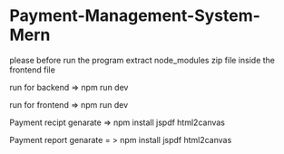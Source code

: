 # Payment-Management-System-Mern


please before run the program extract node_modules zip file inside the frontend file

run for backend => npm run dev

run for frontend => npm run dev


Payment recipt genarate => npm install jspdf html2canvas

Payment report genarate = > npm install jspdf html2canvas